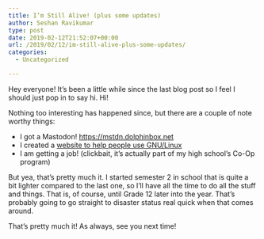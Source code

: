 ```yaml
---
title: I’m Still Alive! (plus some updates)
author: Seshan Ravikumar
type: post
date: 2019-02-12T21:52:07+00:00
url: /2019/02/12/im-still-alive-plus-some-updates/
categories:
  - Uncategorized

---
```

 

Hey everyone! It&#8217;s been a little while since the last blog post so I feel I should just pop in to say hi. Hi!  
  
Nothing too interesting has happened since, but there are a couple of note worthy things: 

  * I got a Mastodon! <https://mstdn.dolphinbox.net>
  * I created a  [website to help people use GNU/Linux][1]
  * I am getting a job! (clickbait, it&#8217;s actually part of my high school&#8217;s Co-Op program)

But yea, that&#8217;s pretty much it. I started semester 2 in school that is quite a bit lighter compared to the last one, so I&#8217;ll have all the time to do all the stuff and things. That is, of course, until Grade 12 later into the year. That&#8217;s probably going to go straight to disaster status real quick when that comes around. 

That&#8217;s pretty much it! As always, see you next time!

 [1]: https://linux.dolphinbox.net/